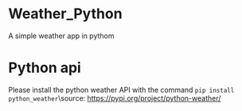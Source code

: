 # Weather_Python
A simple weather app in pythom
# Python api
Please install the python weather API with the command ```pip install python_weather```\\source: https://pypi.org/project/python-weather/
